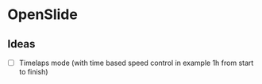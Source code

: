 # OpenSlide

## Ideas

- [ ] Timelaps mode (with time based speed control in example 1h from start to finish)
